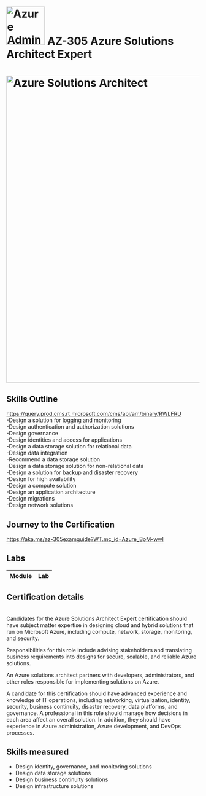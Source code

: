 # <img src="https://learn.microsoft.com/en-us/media/learn/certification/badges/microsoft-certified-expert-badge.svg" alt="Azure Administrator Badge" width="100" height="100"> AZ-305 Azure Solutions Architect Expert  

# <img src="https://github.com/bordera-randy/Azure-AZ-305/blob/main/img/2023-02-15%2006_59_59-Azure%20Training%20%2B%20Certification%20Guide%20and%209%20more%20pages%20-%20Work%202%20-%20Microsoft%E2%80%8B%20Edge.jpg" alt="Azure Solutions Architect" width="1000" height="800">  


## Skills Outline  
https://query.prod.cms.rt.microsoft.com/cms/api/am/binary/RWLFRU  
-Design a solution for logging and monitoring  
-Design authentication and authorization solutions  
-Design governance  
-Design identities and access for applications  
-Design a data storage solution for relational data  
-Design data integration  
-Recommend a data storage solution  
-Design a data storage solution for non-relational data  
-Design a solution for backup and disaster recovery  
-Design for high availability  
-Design a compute solution  
-Design an application architecture  
-Design migrations  
-Design network solutions  

## Journey to the Certification  
https://aka.ms/az-305examguide?WT.mc_id=Azure_BoM-wwl

## Labs
| Module	| Lab |
| ------------- | ------------- |



## Certification details
<br>
Candidates for the Azure Solutions Architect Expert certification should have subject matter expertise in designing cloud and hybrid solutions that run on Microsoft Azure, including compute, network, storage, monitoring, and security.

Responsibilities for this role include advising stakeholders and translating business requirements into designs for secure, scalable, and reliable Azure solutions.

An Azure solutions architect partners with developers, administrators, and other roles responsible for implementing solutions on Azure.

A candidate for this certification should have advanced experience and knowledge of IT operations, including networking, virtualization, identity, security, business continuity, disaster recovery, data platforms, and governance. A professional in this role should manage how decisions in each area affect an overall solution. In addition, they should have experience in Azure administration, Azure development, and DevOps processes.
<br>

## Skills measured
- Design identity, governance, and monitoring solutions
- Design data storage solutions
- Design business continuity solutions
- Design infrastructure solutions
